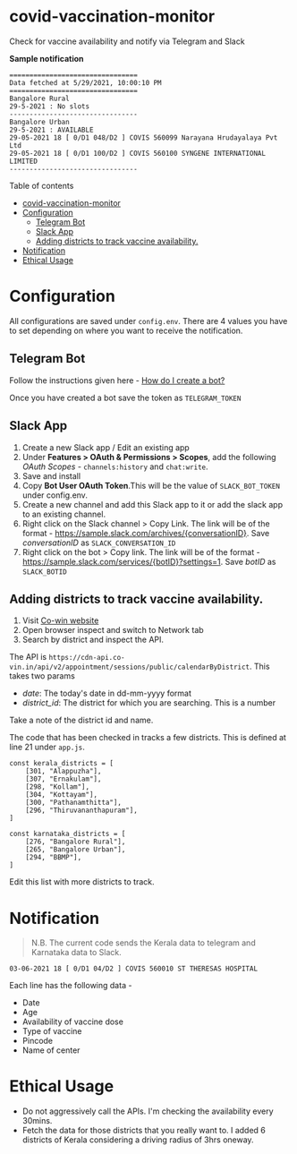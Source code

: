 # covid-vaccination-monitor
Check for vaccine availability and notify via Telegram and Slack

**Sample notification**

```
================================
Data fetched at 5/29/2021, 10:00:10 PM
================================
Bangalore Rural
29-5-2021 : No slots
--------------------------------
Bangalore Urban
29-5-2021 : AVAILABLE
29-05-2021 18 [ 0/D1 048/D2 ] COVIS 560099 Narayana Hrudayalaya Pvt Ltd
29-05-2021 18 [ 0/D1 100/D2 ] COVIS 560100 SYNGENE INTERNATIONAL LIMITED
--------------------------------
```

Table of contents

- [covid-vaccination-monitor](#covid-vaccination-monitor)
- [Configuration](#configuration)
	- [Telegram Bot](#telegram-bot)
	- [Slack App](#slack-app)
	- [Adding districts to track vaccine availability.](#adding-districts-to-track-vaccine-availability)
- [Notification](#notification)
- [Ethical Usage](#ethical-usage)

# Configuration

All configurations are saved under `config.env`. There are 4 values you have to set depending on where you want to receive the notification.

## Telegram Bot

Follow the instructions given here - [How do I create a bot?](https://core.telegram.org/bots#3-how-do-i-create-a-bot)

Once you have created a bot save the token as `TELEGRAM_TOKEN`

## Slack App

1. Create a new Slack app / Edit an existing app
2. Under **Features > OAuth & Permissions > Scopes**, add the following *OAuth Scopes* - `channels:history` and `chat:write`.
3. Save and install
4. Copy **Bot User OAuth Token**.This will be the value of `SLACK_BOT_TOKEN` under config.env.
5. Create a new channel and add this Slack app to it or add the slack app to an existing channel.
6. Right click on the Slack channel > Copy Link. The link will be of the format - https://sample.slack.com/archives/{conversationID}. Save _conversationID_ as `SLACK_CONVERSATION_ID`
7. Right click on the bot > Copy link. The link will be of the format - https://sample.slack.com/services/{botID}?settings=1. Save *botID* as `SLACK_BOTID`

## Adding districts to track vaccine availability.

1. Visit [Co-win website](https://www.cowin.gov.in/home)
2. Open browser inspect and switch to Network tab
3. Search by district and inspect the API.

The API is `https://cdn-api.co-vin.in/api/v2/appointment/sessions/public/calendarByDistrict`. This takes two params

* *date*: The today's date in dd-mm-yyyy format 
* *district_id*: The district for which you are searching. This is a number

Take a note of the district id and name.

The code that has been checked in tracks a few districts. This is defined at line 21 under `app.js`.

```
const kerala_districts = [
	[301, "Alappuzha"],
	[307, "Ernakulam"],
	[298, "Kollam"],
	[304, "Kottayam"],
	[300, "Pathanamthitta"],
	[296, "Thiruvananthapuram"],
]

const karnataka_districts = [
	[276, "Bangalore Rural"],
	[265, "Bangalore Urban"],
	[294, "BBMP"],
]
```

Edit this list with more districts to track.

# Notification

> N.B. The current code sends the Kerala data to telegram and Karnataka data to Slack.

```
03-06-2021 18 [ 0/D1 04/D2 ] COVIS 560010 ST THERESAS HOSPITAL
```

Each line has the following data - 

* Date
* Age
* Availability of vaccine dose
* Type of vaccine
* Pincode
* Name of center

# Ethical Usage

* Do not aggressively call the APIs. I'm checking the availability every 30mins.
* Fetch the data for those districts that you really want to. I added 6 districts of Kerala considering a driving radius of 3hrs oneway.